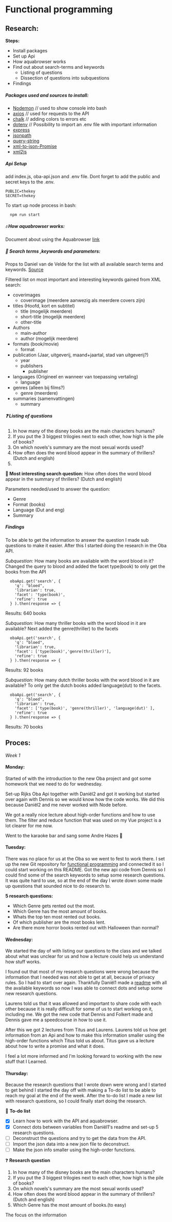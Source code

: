 # Functional programming

## Research:

**Steps:**
- Install packages
- Set up Api
- How aquabrowser works
- Find out about search-terms and keywords
  * Listing of questions
  * Dissection of questions into subquestions
- Findings

##### Packages used and sources to install:
   * [Nodemon](https://nodemon.io/)
   // used to show console into bash
   * [axios](https://github.com/axios/axios)
   // used for requests to the API
   * [chalk](https://www.npmjs.com/package/chalk)
   // adding colors to errors etc
   * [dotenv](https://www.npmjs.com/package/dotenv)
   // Possibility to import an .env file with important information
   * [express](https://www.npmjs.com/package/express)
   * [jsonpath](https://www.npmjs.com/package/JSONPath)
   * [query-string](https://www.npmjs.com/package/query-string)
   * [xml-to-json-Promise](https://www.npmjs.com/package/xml-to-json-promise)
   * [xml2js](https://www.npmjs.com/package/xml2js)

##### Api Setup
  add index.js, oba-api.json and .env file. Dont forget to add the public and secret keys to the .env.

    PUBLIC=thekey
    SECRET=thekey

To start up node process in bash:

      npm run start

##### 💧 How aquabrowser works:
  Document about using the Aquabrowser [link](https://zoeken.oba.nl/api/v1/#/details)

##### :key: Search terms ,keywords and parameters:
Props to Daniel van de Velde for the list with all available search terms and keywords. [Source](https://github.com/DanielvandeVelde/functional-programming/blob/master/README.md)

Filtered list on most important and interesting keywords gained from XML search:
   * coverimages
     * coverimage (meerdere aanwezig als meerdere covers zijn)
   * titles (Hoofd, kort en subtitel)
     * title (mogelijk meerdere)
     * short-title (mogelijk meerdere)
     * other-title
   * Authors
     * main-author
     * author (mogelijk meerdere)
   * formats (book/movie)
     * format
   * publication (Jaar, uitgeverij, maand+jaartal, stad van uitgeverij?)
     * year
     * publishers
       * publisher
   * languages (Origineel en wanneer van toepassing vertaling)
     * language
   * genres (alleen bij films?)
     * genre (meerdere)
   * summaries (samenvattingen)
     * summary

##### :question: Listing of questions
1. In how many of the disney books are the main characters humans?
2. If you put the 3 biggest trilogies next to each other, how high is the pile of books?
3. On which novels's summary are the most sexual words used?
4. How often does the word blood appear in the summary of thrillers? (Dutch and english)
5.

**:rocket: Most interesting search question:**
How often does the word blood appear in the summary of thrillers? (Dutch and english)

Parameters needed/used to answer the question:
- Genre
- Format (books)
- Language (Dut and eng)
- Summary

##### Findings
To be able to get the information to answer the question I made sub questions to make it easier. After this I started doing the research in the Oba API.

*Subquestion:* How many books are available with the word blood in it?
Changed the query to blood and added the facet type(book) to only get the books from the API

      obaApi.get('search', {
        'q': "bloed",
        'librarian': true,
        'facet': 'type(book)',
        'refine': true
      } ).then(response => {

Results: 640 books

*Subquestion:* How many thriller books with the word blood in it are available?
Next added the genre(thriller) to the facets

      obaApi.get('search', {
        'q': "bloed",
        'librarian': true,
        'facet': ['type(book)','genre(thriller)'],
        'refine': true
      } ).then(response => {

Results: 92 books


*Subquestion:* How many dutch thriller books with the word blood in it are available?
To only get the dutch books added language(dut) to the facets.

      obaApi.get('search', {
        'q': "bloed",
        'librarian': true,
        'facet': ['type(book)', 'genre(thriller)', 'language(dut)' ],
        'refine': true
      } ).then(response => {

Results: 70 books



## Proces:

_Week 1_
#### Monday:
   Started of with the introduction to the new Oba project and got some homework that we need to do for wednesday.

   Set-up Rijks Oba Api together with Daniël2 and got it working but started over again with Dennis so we would know how the code works. We did this because Daniël2 and me never worked with Node before.

   We got a really nice lecture about high-order functions and how to use them. The filter and reduce function that was used on my Vue project is a lot clearer for me now.

   Went to the karaoke bar and sang some Andre Hazes :beer:

#### Tuesday:

  There was no place for us at the Oba so we went to fest to work there. I set up the new Git repository for [functional programming](https://github.com/MitchGoudkuil/functional-programming) and connected it so I could start working on this README. Got the new api code from Dennis so I could find some of the search keywords to setup some research questions. It was quite hard to use, so at the end of the day I wrote down some made up questions that sounded nice to do research to.

**5 research questions:**
  - Which Genre gets rented out the most.
  - Which Genre has the most amount of books.
  - Whats the top ten most rented out books.
  - Of which publisher are the most books lent.
  - Are there more horror books rented out with Halloween than normal?


#### Wednesday:
  We started the day of with listing our questions to the class and we talked about what was unclear for us and how a lecture could help us understand how stuff works.

  I found out that most of my research questions were wrong because the information that I needed was not able to get at all, because of privacy rules. So I had to start over again.
  Thankfully Daniël1 made a [readme](https://github.com/DanielvandeVelde/functional-programming/blob/master/README.md) with all the available keywords so now I was able to connect dots and setup some new research questions.

  Laurens told us that it was allowed and important to share code with each other because it is really difficult for some of us to start working on it, including me. We got the new code that Dennis and Folkert made and Dennis gave me a speedcourse in how to use it.

  After this we got 2 lectures from Titus and Laurens. Laurens told us how get information from an Api and how to make this information smaller using the high-order functions which Titus told us about. Titus gave us a lecture about how to write a promise and what it does.

  I feel a lot more informed and I'm looking forward to working with the new stuff that I Learned.  

#### Thursday:
  Because the research questions that I wrote down were wrong and I started to get behind I started the day off with making a To-do list to be able to reach my goal at the end of the week.
  After the to-do list I made a new list with research questions, so I could finally start doing the research.

  :rocket: **To-do list**
  - [X] Learn how to work with the API and aquabrowser.
  - [X] Connect dots between variables from Daniël1's readme and set-up 5 research questions.
  - [ ] Deconstruct the questions and try to get the data from the API.
  - [ ] Import the json data into a new json file to deconstruct.
  - [ ] Make the json info smaller using the high-order functions.

  :question: **Research question**
  1. In how many of the disney books are the main characters humans?
  2. If you put the 3 biggest trilogies next to each other, how high is the pile of books?
  3. On which novels's summary are the most sexual words used?
  4. How often does the word blood appear in the summary of thrillers? (Dutch and english)
  5. Which Genre has the most amount of books.(to easy)

   The focus on the information
